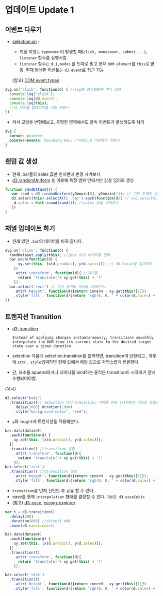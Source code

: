 업데이트 Update 1
===

이벤트 다루기
---
- [selection.on](https://github.com/d3/d3-selection#selection_on) :  
  - 특정 이벤트 `typename` 이  발생할 때(`click, mouseover, submit ...`), `listener` 함수를 실행시킴
  - `listener` 함수는 `d,i,nodes` 를 인자로 받고 현재 `DOM element`를 `this`로 받음. 현재 발생한 이벤트는 `d3.event`로 접근 가능

  (참고) [DOM event types](https://developer.mozilla.org/en-US/docs/Web/Events#Standard_events)

```javascript
svg.on('click', function(d) { //svg를 클릭했을때 마다 실행
  console.log('click');
  console.log(d3.event);
  console.log(this);
  /*바 챠트를 업데이트를 시킬 예정*/
})
```

- 커서 모양을 변형해보고, 투명한 영역에서도 클릭 이벤트가 발생하도록 처리

```css
svg {
  cursor: pointer;
  pointer-events: bounding-box; /*SVG2.0 이상에서 작동*/
}
```

랜덤 값 생성
---
- 현재 .bar들의 sales 값만 한꺼번에 변경 시켜보자
- [d3.randomUniform](https://github.com/d3/d3-random#randomUniform) 을 이용해 특정 범위 안에서만 값을 임의로 생성 

```javascript
function randDataset() {
   var rand = d3.randomUniform(yDomain[0], yDomain[1]); // 기존 도메인 사이 값만 나오도록 랜덤값 생성
   d3.select(this).selectAll('.bar').each(function(d){ // svg.selectAll('.bar')나  bar 와 같음
    d.sales = Math.round(rand()); //sales 값을 바꿔본다
   }) 
}
```


채널 업데이트 하기
---

- 원래 있던 `.bar`의 데이터를 바꿔 줍니다.

```javascript
svg.on('click', function(d) {
  randDataset.apply(this); //bar 마다 데이터를 변화
  bar.each(function(d) {
      xy.set(this, [x(d.product), y(d.sales)]); // d3.local을 업데이트 
    })
    .attr('transform', function(d){ //재이동
      return 'translate('+ xy.get(this) + ')' 
    });
  bar.select('rect') // 다시 높이와 색상을 그려준다.
    .attr('height', function(d){return innerH - xy.get(this)[1]})
    .style('fill', function(d){return 'rgb(0, 0, ' + color(d.sales) +')'});
})

```


트랜지션 Transition
---
- [d3-transition](https://github.com/d3/d3-transition)

  `Instead of applying changes instantaneously, transitions smoothly interpolate the DOM from its current state to the desired target state over a given duration.`

- selection 다음에 selection.transition을 입력하면, transition이 반환되고 , 이후에  `attr, style`입력하면 현재 값에서 해당 값으로 자연스럽게 변환한다.
- 단, 요소를 append하거나 데이터를 bind하는 동작은 transition이 시작하기 전에 수행되어야함.

(예시)
```javascript
d3.select("body")
  .transition()// selection 대신 transition 객체를 반환 (대부분의 기능은 동일)
    .delay(1000).duration(1000) 
    .style("background-color", "red");
```

- `y`와 `height`에 트랜지션을 적용해본다.
```javascript
bar.data(dataset)
  .each(function(d) {
    xy.set(this, [x(d.product), y(d.sales)]);
  })
  .transition() //transition 설정
    .attr('transform', function(d){
      return 'translate('+ xy.get(this) + ')'
    });
bar.select('rect')
  .transition() //transition 설정
    .attr('height', function(d){return innerH - xy.get(this)[1]});
    .style('fill', function(d){return 'rgb(0, 0, ' + color(d.sales) +')'});
```

- `transition`를 먼저 선언한 후 공유 할 수 있다.
- ease를 통해 `interpolation` 형태를 결정할 수 있다. `기본은 d3.easeCubic`
 - (참고) [d3-ease](http://devdocs.io/d3~4/d3-ease), [easing-explorer](http://bl.ocks.org/mbostock/248bac3b8e354a9103c4)
 
```javascript
var t = d3.transition()
  .delay(200)
  .duration(600) //default 400
  .ease(d3.easeLinear);

bar.data(dataset)
  .each(function(d) {
    xy.set(this, [x(d.product), y(d.sales)]);
  })
  .transition(t)
    .attr('transform', function(d){
      return 'translate('+ xy.get(this) + ')'
    });

bar.select('rect')
  .transition(t)
    .attr('height', function(d){return innerH - xy.get(this)[1]})
    .style('fill', function(d){return 'rgb(0, 0, ' + color(d.sales) +')'});
```
